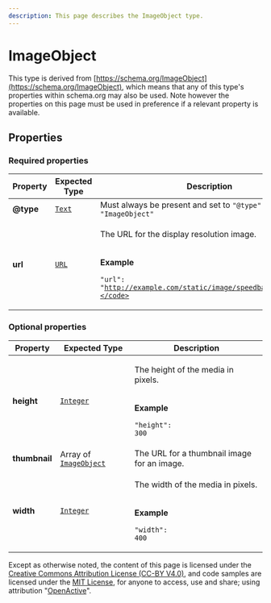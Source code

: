 ```yaml
---
description: This page describes the ImageObject type.
---
```


# ImageObject

This type is derived from [https://schema.org/ImageObject](https://schema.org/ImageObject), which means that any of this type's properties within schema.org may also be used. Note however the properties on this page must be used in preference if a relevant property is available.

## **Properties**

### **Required properties**

| Property  | Expected Type                     | Description                                                                                                                                                         |
| --------- | --------------------------------- | ------------------------------------------------------------------------------------------------------------------------------------------------------------------- |
| **@type** | [`Text`](https://schema.org/Text) | Must always be present and set to `"@type": "ImageObject"`                                                                                                          |
| **url**   | [`URL`](https://schema.org/URL)   | <p>The URL for the display resolution image.</p><p><br><strong>Example</strong></p><p><code>"url": "http://example.com/static/image/speedball_large.jpg"</code></p> |

### **Optional properties**

| Property      | Expected Type                                                                          | Description                                                                                                   |
| ------------- | -------------------------------------------------------------------------------------- | ------------------------------------------------------------------------------------------------------------- |
| **height**    | [`Integer`](https://schema.org/Integer)                                                | <p>The height of the media in pixels.</p><p><br><strong>Example</strong></p><p><code>"height": 300</code></p> |
| **thumbnail** | Array of [`ImageObject`](https://developer.openactive.io/data-model/types/imageobject) | The URL for a thumbnail image for an image.                                                                   |
| **width**     | [`Integer`](https://schema.org/Integer)                                                | <p>The width of the media in pixels.</p><p><br><strong>Example</strong></p><p><code>"width": 400</code></p>   |

Except as otherwise noted, the content of this page is licensed under the [Creative Commons Attribution License (CC-BY V4.0)](https://creativecommons.org/licenses/by/4.0/), and code samples are licensed under the [MIT License](https://opensource.org/licenses/MIT), for anyone to access, use and share; using attribution "[OpenActive](https://www.openactive.io/)".
